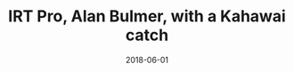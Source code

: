 ---
title: IRT Pro, Alan Bulmer, with a Kahawai catch
date: 2018-06-01
description: IRT Pro, Alan Bulmer, with a Kahawai catch
thumb: /assets/images/pro-staff/alan-bulmer--kahawai.jpg
image: /assets/images/pro-staff/alan-bulmer--kahawai.jpg
angler-name: Alan Bulmer

# reel-type: spinning
# reel-series: 800 

# location: Someplace, United States
fish: Kahawai
# fish-length: 49 in.
# fish-weight: 78 lbs.
---